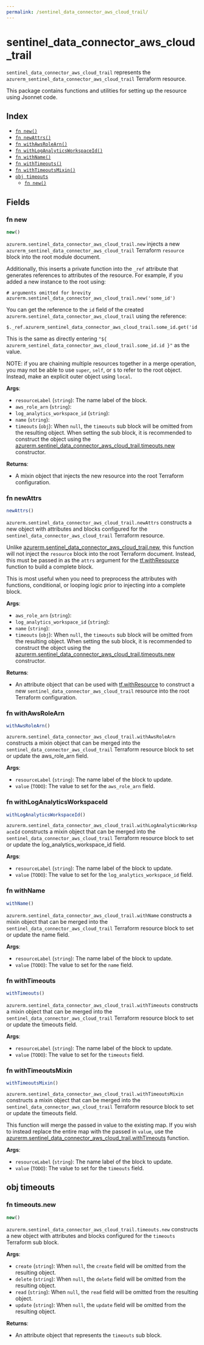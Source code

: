 ```yaml
---
permalink: /sentinel_data_connector_aws_cloud_trail/
---
```


# sentinel_data_connector_aws_cloud_trail

`sentinel_data_connector_aws_cloud_trail` represents the `azurerm_sentinel_data_connector_aws_cloud_trail` Terraform resource.



This package contains functions and utilities for setting up the resource using Jsonnet code.


## Index

* [`fn new()`](#fn-new)
* [`fn newAttrs()`](#fn-newattrs)
* [`fn withAwsRoleArn()`](#fn-withawsrolearn)
* [`fn withLogAnalyticsWorkspaceId()`](#fn-withloganalyticsworkspaceid)
* [`fn withName()`](#fn-withname)
* [`fn withTimeouts()`](#fn-withtimeouts)
* [`fn withTimeoutsMixin()`](#fn-withtimeoutsmixin)
* [`obj timeouts`](#obj-timeouts)
  * [`fn new()`](#fn-timeoutsnew)

## Fields

### fn new

```ts
new()
```


`azurerm.sentinel_data_connector_aws_cloud_trail.new` injects a new `azurerm_sentinel_data_connector_aws_cloud_trail` Terraform `resource`
block into the root module document.

Additionally, this inserts a private function into the `_ref` attribute that generates references to attributes of the
resource. For example, if you added a new instance to the root using:

    # arguments omitted for brevity
    azurerm.sentinel_data_connector_aws_cloud_trail.new('some_id')

You can get the reference to the `id` field of the created `azurerm.sentinel_data_connector_aws_cloud_trail` using the reference:

    $._ref.azurerm_sentinel_data_connector_aws_cloud_trail.some_id.get('id')

This is the same as directly entering `"${ azurerm_sentinel_data_connector_aws_cloud_trail.some_id.id }"` as the value.

NOTE: if you are chaining multiple resources together in a merge operation, you may not be able to use `super`, `self`,
or `$` to refer to the root object. Instead, make an explicit outer object using `local`.

**Args**:
  - `resourceLabel` (`string`): The name label of the block.
  - `aws_role_arn` (`string`): 
  - `log_analytics_workspace_id` (`string`): 
  - `name` (`string`): 
  - `timeouts` (`obj`):  When `null`, the `timeouts` sub block will be omitted from the resulting object. When setting the sub block, it is recommended to construct the object using the [azurerm.sentinel_data_connector_aws_cloud_trail.timeouts.new](#fn-sentineldataconnectorawscloudtrailtimeoutsnew) constructor.

**Returns**:
- A mixin object that injects the new resource into the root Terraform configuration.


### fn newAttrs

```ts
newAttrs()
```


`azurerm.sentinel_data_connector_aws_cloud_trail.newAttrs` constructs a new object with attributes and blocks configured for the `sentinel_data_connector_aws_cloud_trail`
Terraform resource.

Unlike [azurerm.sentinel_data_connector_aws_cloud_trail.new](#fn-sentineldataconnectorawscloudtrailnew), this function will not inject the `resource`
block into the root Terraform document. Instead, this must be passed in as the `attrs` argument for the
[tf.withResource](https://github.com/tf-libsonnet/core/tree/main/docs#fn-withresource) function to build a complete block.

This is most useful when you need to preprocess the attributes with functions, conditional, or looping logic prior to
injecting into a complete block.

**Args**:
  - `aws_role_arn` (`string`): 
  - `log_analytics_workspace_id` (`string`): 
  - `name` (`string`): 
  - `timeouts` (`obj`):  When `null`, the `timeouts` sub block will be omitted from the resulting object. When setting the sub block, it is recommended to construct the object using the [azurerm.sentinel_data_connector_aws_cloud_trail.timeouts.new](#fn-sentineldataconnectorawscloudtrailtimeoutsnew) constructor.

**Returns**:
  - An attribute object that can be used with [tf.withResource](https://github.com/tf-libsonnet/core/tree/main/docs#fn-withresource) to construct a new `sentinel_data_connector_aws_cloud_trail` resource into the root Terraform configuration.


### fn withAwsRoleArn

```ts
withAwsRoleArn()
```

`azurerm.sentinel_data_connector_aws_cloud_trail.withAwsRoleArn` constructs a mixin object that can be merged into the `sentinel_data_connector_aws_cloud_trail`
Terraform resource block to set or update the aws_role_arn field.



**Args**:
  - `resourceLabel` (`string`): The name label of the block to update.
  - `value` (`TODO`): The value to set for the `aws_role_arn` field.


### fn withLogAnalyticsWorkspaceId

```ts
withLogAnalyticsWorkspaceId()
```

`azurerm.sentinel_data_connector_aws_cloud_trail.withLogAnalyticsWorkspaceId` constructs a mixin object that can be merged into the `sentinel_data_connector_aws_cloud_trail`
Terraform resource block to set or update the log_analytics_workspace_id field.



**Args**:
  - `resourceLabel` (`string`): The name label of the block to update.
  - `value` (`TODO`): The value to set for the `log_analytics_workspace_id` field.


### fn withName

```ts
withName()
```

`azurerm.sentinel_data_connector_aws_cloud_trail.withName` constructs a mixin object that can be merged into the `sentinel_data_connector_aws_cloud_trail`
Terraform resource block to set or update the name field.



**Args**:
  - `resourceLabel` (`string`): The name label of the block to update.
  - `value` (`TODO`): The value to set for the `name` field.


### fn withTimeouts

```ts
withTimeouts()
```

`azurerm.sentinel_data_connector_aws_cloud_trail.withTimeouts` constructs a mixin object that can be merged into the `sentinel_data_connector_aws_cloud_trail`
Terraform resource block to set or update the timeouts field.



**Args**:
  - `resourceLabel` (`string`): The name label of the block to update.
  - `value` (`TODO`): The value to set for the `timeouts` field.


### fn withTimeoutsMixin

```ts
withTimeoutsMixin()
```

`azurerm.sentinel_data_connector_aws_cloud_trail.withTimeoutsMixin` constructs a mixin object that can be merged into the `sentinel_data_connector_aws_cloud_trail`
Terraform resource block to set or update the timeouts field.

This function will merge the passed in value to the existing map. If you wish
to instead replace the entire map with the passed in `value`, use the [azurerm.sentinel_data_connector_aws_cloud_trail.withTimeouts](TODO)
function.


**Args**:
  - `resourceLabel` (`string`): The name label of the block to update.
  - `value` (`TODO`): The value to set for the `timeouts` field.


## obj timeouts



### fn timeouts.new

```ts
new()
```


`azurerm.sentinel_data_connector_aws_cloud_trail.timeouts.new` constructs a new object with attributes and blocks configured for the `timeouts`
Terraform sub block.



**Args**:
  - `create` (`string`):  When `null`, the `create` field will be omitted from the resulting object.
  - `delete` (`string`):  When `null`, the `delete` field will be omitted from the resulting object.
  - `read` (`string`):  When `null`, the `read` field will be omitted from the resulting object.
  - `update` (`string`):  When `null`, the `update` field will be omitted from the resulting object.

**Returns**:
  - An attribute object that represents the `timeouts` sub block.
